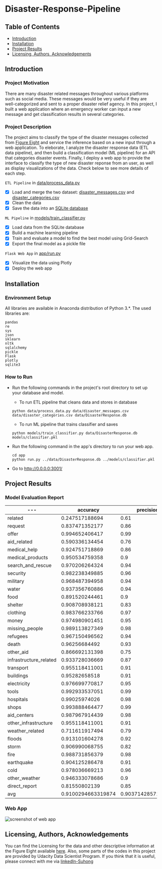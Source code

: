 # Disaster-Response-Pipeline

## Table of Contents
* [Introduction](#Introduction)
* [Installation](#Installation)
* [Project Results](#Results)
* [Licensing, Authors, Acknowledgements](#License)

## Introduction<a name="Introduction"></a>
### Project Motivation 
There are many disaster related messages throughout various platforms such as social media. These messages would be very useful if they are well-categorized and sent to a proper disaster relief agency. In this project, I built a web application where an emergency worker can input a new message and get classification results in several categories. 

### Project Description 
The project aims to classify the type of the disaster messages collected from [Figure Eight](https://appen.com/) and service the inference based on a new input through a web application. To eleborate, I analyze the disaster response data (ETL data pipeline), and then build a classification model (ML pipeline) for an API that categories disaster events. Finally, I deploy a web app to provide the interface to classify the type of new disaster reponse from an user, as well as display visualizations of the data. Check below to see more details of each step. 

`ETL Pipeline` in [data/process_data.py](https://github.com/suhongkim/Disaster-Response-Pipeline/blob/main/data/process_data.py) 

- [x] Load and merge the two dataset: [disaster_messages.csv](https://github.com/suhongkim/Disaster-Response-Pipeline/blob/main/data/disaster_messages.csv) and [disaster_categories.csv](https://github.com/suhongkim/Disaster-Response-Pipeline/blob/main/data/disaster_categories.csv)
- [x] Clean the data
- [x] Save the data into an [SQLite database](https://github.com/suhongkim/Disaster-Response-Pipeline/blob/main/data/DisasterResponse.db)

`ML Pipeline` in [models/train_classifier.py](https://github.com/suhongkim/Disaster-Response-Pipeline/blob/main/model/train_classifier.py)

- [x] Load data from the SQLite database
- [x] Build a machine learning pipeline
- [x] Train and evaluate a model to find the best model using Grid-Search  
- [x] Export the final model as a pickle file

`Flask Web App` in [app/run.py](https://github.com/suhongkim/Disaster-Response-Pipeline/blob/main/app/run.py)

- [x] Visualize the data using Plotly
- [x] Deploy the web app 

## Installation<a name="Installation"></a>
### Environment Setup
All libraries are available in Anaconda distribution of Python 3.*. The used libraries are:
```
pandas
re
sys
json
sklearn
nltk
sqlalchemy
pickle
Flask
plotly
sqlite3
```

### How to Run 
- Run the following commands in the project's root directory to set up your database and model.
	- To run ETL pipeline that cleans data and stores in database  
	```
    python data/process_data.py data/disaster_messages.csv data/disaster_categories.csv data/DisasterResponse.db
    ```
	- To run ML pipeline that trains classifier and saves 
	```
    python models/train_classifier.py data/DisasterResponse.db models/classifier.pkl
    ```

- Run the following command in the app's directory to run your web app. 
	```
    cd app
    python run.py ../data/DisasterResponse.db ../models/classifier.pkl
    ```

- Go to http://0.0.0.0:3001/
   
## Project Results<a name="Results"></a>
### Model Evaluation Report 
---|accuracy|precision|recall|f1-score|distribution-0|distribution-1
---|---|---|---|---|---|---
related|0.247517188694|0.61|0.25|0.1|0.7534377387318564|0.24656226126814362
request|0.837471352177|0.86|0.84|0.76|0.8372803666921314|0.1627196333078686
offer|0.994652406417|0.99|0.99|0.99|0.9946524064171123|0.0053475935828877
aid_related|0.590336134454|0.76|0.59|0.44|0.5901451489686784|0.40985485103132163
medical_help|0.924751718869|0.86|0.92|0.89|0.9247517188693659|0.07524828113063407
medical_products|0.950534759358|0.9|0.95|0.93|0.9505347593582888|0.04946524064171123
search_and_rescue|0.970206264324|0.94|0.97|0.96|0.9702062643239114|0.029793735676088617
security|0.982238349885|0.96|0.98|0.97|0.9822383498854087|0.01776165011459129
military|0.968487394958|0.94|0.97|0.95|0.9684873949579832|0.031512605042016806
water|0.937356760886|0.94|0.94|0.91|0.9371657754010695|0.06283422459893048
food|0.891520244461|0.9|0.89|0.84|0.8913292589763178|0.1086707410236822
shelter|0.908708938121|0.83|0.91|0.87|0.9087089381207029|0.09129106187929717
clothing|0.983766233766|0.97|0.98|0.98|0.9837662337662337|0.016233766233766232
money|0.974980901451|0.95|0.97|0.96|0.9749809014514896|0.025019098548510314
missing_people|0.989113827349|0.98|0.99|0.98|0.9891138273491215|0.010886172650878533
refugees|0.967150496562|0.94|0.97|0.95|0.9671504965622613|0.03284950343773873
death|0.96256684492|0.93|0.96|0.94|0.9625668449197861|0.0374331550802139
other_aid|0.866692131398|0.75|0.87|0.8|0.8666921313980137|0.13330786860198626
infrastructure_related|0.933728036669|0.87|0.93|0.9|0.9337280366692131|0.06627196333078686
transport|0.955118411001|0.91|0.96|0.93|0.9551184110007639|0.044881588999236055
buildings|0.95282658518|0.91|0.95|0.93|0.9528265851795263|0.047173414820473644
electricity|0.976699770817|0.95|0.98|0.97|0.9766997708174179|0.023300229182582125
tools|0.992933537051|0.99|0.99|0.99|0.9929335370511841|0.00706646294881589
hospitals|0.99025974026|0.98|0.99|0.99|0.9902597402597403|0.00974025974025974
shops|0.993888464477|0.99|0.99|0.99|0.9938884644766998|0.006111535523300229
aid_centers|0.987967914439|0.98|0.99|0.98|0.9879679144385026|0.012032085561497326
other_infrastructure|0.955118411001|0.91|0.96|0.93|0.9551184110007639|0.044881588999236055
weather_related|0.711611917494|0.79|0.71|0.59|0.7108479755538579|0.2891520244461421
floods|0.913101604278|0.92|0.91|0.87|0.9129106187929718|0.08708938120702826
storm|0.906990068755|0.82|0.91|0.86|0.9069900687547746|0.09300993124522536
fire|0.988731856379|0.98|0.99|0.98|0.9887318563789153|0.011268143621084798
earthquake|0.904125286478|0.91|0.9|0.86|0.9035523300229182|0.09644766997708175
cold|0.978036669213|0.96|0.98|0.97|0.9780366692131398|0.021963330786860198
other_weather|0.946333078686|0.9|0.95|0.92|0.9463330786860199|0.05366692131398014
direct_report|0.81550802139|0.85|0.82|0.73|0.8153170359052712|0.1846829640947288
avg|0.9100294663319874|0.9037142857142857|0.9099999999999999|0.8745714285714284|0.9244134017243263|0.07558659827567389


### Web App 
![screenshot of web app]('images/web_app_capture.png')


## Licensing, Authors, Acknowledgements<a name="License"></a>
You can find the Licensing for the data and other descriptive information at the Figure Eight available [here](https://appen.com/). Also, some parts of the codes in this project are provided by Udacity Data Scientist Program. If you think that it is useful, please connect with me via [linkedIn-Suhong](https://www.linkedin.com/in/suhongkim/)